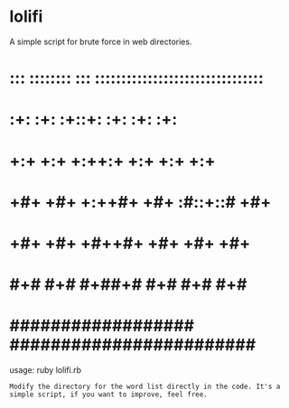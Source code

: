 # lolifi
A simple script for brute force in web directories.



#        :::       :::::::: :::       :::::::::::::::::::::::::::::::: 
#       :+:      :+:    :+::+:           :+:    :+:           :+:      
#      +:+      +:+    +:++:+           +:+    +:+           +:+       
#     +#+      +#+    +:++#+           +#+    :#::+::#      +#+        
#    +#+      +#+    +#++#+           +#+    +#+           +#+         
#   #+#      #+#    #+##+#           #+#    #+#           #+#          
#  ################## ########################       ########### 
  
  usage: ruby lolifi.rb
  
  ```
  Modify the directory for the word list directly in the code. It's a simple script, if you want to improve, feel free.
  ```
